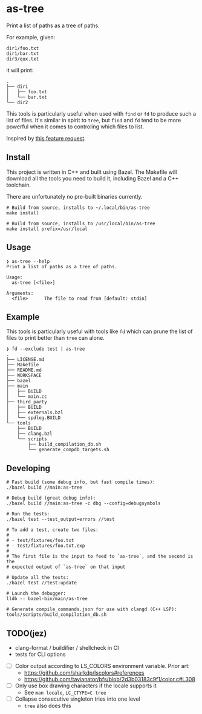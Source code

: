 # as-tree

Print a list of paths as a tree of paths.

For example, given:

```
dir1/foo.txt
dir1/bar.txt
dir3/qux.txt
```

it will print:

```
.
├── dir1
│   ├── foo.txt
│   └── bar.txt
└── dir2
```

This tools is particularly useful when used with `find` or `fd` to produce such
a list of files. It's similar in spirit to `tree`, but `find` and `fd` tend to
be more powerful when it comes to controling which files to list.

Inspired by [this feature request](https://github.com/sharkdp/fd/issues/283).

## Install

This project is written in C++ and built using Bazel. The Makefile will download
all the tools you need to build it, including Bazel and a C++ toolchain.

There are unfortunately no pre-built binaries currently.

```shell
# Build from source, installs to ~/.local/bin/as-tree
make install

# Build from source, installs to /usr/local/bin/as-tree
make install prefix=/usr/local
```

## Usage

```
❯ as-tree --help
Print a list of paths as a tree of paths.

Usage:
  as-tree [<file>]

Arguments:
  <file>      The file to read from [default: stdin]
```

## Example

This tools is particularly useful with tools like `fd` which can prune the list
of files to print better than `tree` can alone.

```
❯ fd --exclude test | as-tree
.
├── LICENSE.md
├── Makefile
├── README.md
├── WORKSPACE
├── bazel
├── main
│   ├── BUILD
│   └── main.cc
├── third_party
│   ├── BUILD
│   ├── externals.bzl
│   └── spdlog.BUILD
└── tools
    ├── BUILD
    ├── clang.bzl
    └── scripts
        ├── build_compilation_db.sh
        └── generate_compdb_targets.sh
```

## Developing

```shell
# Fast build (some debug info, but fast compile times):
./bazel build //main:as-tree

# Debug build (great debug info):
./bazel build //main:as-tree -c dbg --config=debugsymbols

# Run the tests:
./bazel test --test_output=errors //test

# To add a test, create two files:
#
# - test/fixtures/foo.txt
# - test/fixtures/foo.txt.exp
#
# The first file is the input to feed to `as-tree`, and the second is the
# expected output of `as-tree` on that input

# Update all the tests:
./bazel test //test:update

# Launch the debugger:
lldb -- bazel-bin/main/as-tree

# Generate compile_commands.json for use with clangd (C++ LSP):
tools/scripts/build_compilation_db.sh
```

## TODO(jez)

- clang-format / buildifier / shellcheck in CI
- tests for CLI options
- [ ] Color output according to LS_COLORS environment variable. Prior art:
  - <https://github.com/sharkdp/lscolors#references>
  - <https://github.com/tavianator/bfs/blob/2d3b03183c9f1/color.c#L308>
- [ ] Only use box drawing characters if the locale supports it
  - See `man locale`, `LC_CTYPE=C tree`
- [ ] Collapse consecutive singleton tries into one level
  - `tree` also does this
